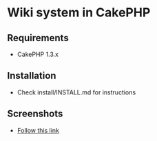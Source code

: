 # Wiki system in CakePHP

## Requirements

* CakePHP 1.3.x

## Installation

* Check install/INSTALL.md for instructions

## Screenshots

* [Follow this link](http://postimage.org/gallery/2z3vj0nqg/)
